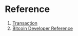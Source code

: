 
# Reference
1. [Transaction](https://en.bitcoin.it/wiki/Transaction)
2. [Bitcoin Developer Reference](https://bitcoin.org/en/developer-reference)
